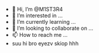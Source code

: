 - 👋 Hi, I’m @M1ST3R4
- 👀 I’m interested in ...
- 🌱 I’m currently learning ...
- 💞️ I’m looking to collaborate on ...
- 📫 How to reach me ...
- suu hi bro eyezv
skiop hhh

<!---
M1ST3R4/M1ST3R4 is a ✨ special ✨ repository because its `README.md` (this file) appe

yeahhars on your GitHub profile.
You can click the Preview link to take a look at your changes.
--->
